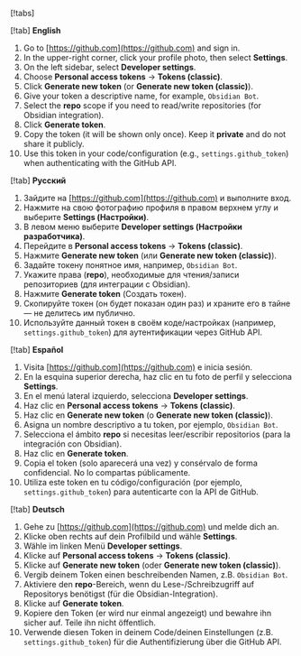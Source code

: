 [!tabs]

[!tab] **English**

1. Go to [https://github.com](https://github.com) and sign in.  
2. In the upper-right corner, click your profile photo, then select **Settings**.  
3. On the left sidebar, select **Developer settings**.  
4. Choose **Personal access tokens** → **Tokens (classic)**.  
5. Click **Generate new token** (or **Generate new token (classic)**).  
6. Give your token a descriptive name, for example, `Obsidian Bot`.  
7. Select the **repo** scope if you need to read/write repositories (for Obsidian integration).  
8. Click **Generate token**.  
9. Copy the token (it will be shown only once). Keep it **private** and do not share it publicly.  
10. Use this token in your code/configuration (e.g., `settings.github_token`) when authenticating with the GitHub API.

[!tab] **Русский**

1. Зайдите на [https://github.com](https://github.com) и выполните вход.  
2. Нажмите на свою фотографию профиля в правом верхнем углу и выберите **Settings (Настройки)**.  
3. В левом меню выберите **Developer settings (Настройки разработчика)**.  
4. Перейдите в **Personal access tokens** → **Tokens (classic)**.  
5. Нажмите **Generate new token** (или **Generate new token (classic)**).  
6. Задайте токену понятное имя, например, `Obsidian Bot`.  
7. Укажите права (**repo**), необходимые для чтения/записи репозиториев (для интеграции с Obsidian).  
8. Нажмите **Generate token** (Создать токен).  
9. Скопируйте токен (он будет показан один раз) и храните его в тайне — не делитесь им публично.  
10. Используйте данный токен в своём коде/настройках (например, `settings.github_token`) для аутентификации через GitHub API.

[!tab] **Español**

1. Visita [https://github.com](https://github.com) e inicia sesión.  
2. En la esquina superior derecha, haz clic en tu foto de perfil y selecciona **Settings**.  
3. En el menú lateral izquierdo, selecciona **Developer settings**.  
4. Haz clic en **Personal access tokens** → **Tokens (classic)**.  
5. Haz clic en **Generate new token** (o **Generate new token (classic)**).  
6. Asigna un nombre descriptivo a tu token, por ejemplo, `Obsidian Bot`.  
7. Selecciona el ámbito **repo** si necesitas leer/escribir repositorios (para la integración con Obsidian).  
8. Haz clic en **Generate token**.  
9. Copia el token (solo aparecerá una vez) y consérvalo de forma confidencial. No lo compartas públicamente.  
10. Utiliza este token en tu código/configuración (por ejemplo, `settings.github_token`) para autenticarte con la API de GitHub.

[!tab] **Deutsch**

1. Gehe zu [https://github.com](https://github.com) und melde dich an.  
2. Klicke oben rechts auf dein Profilbild und wähle **Settings**.  
3. Wähle im linken Menü **Developer settings**.  
4. Klicke auf **Personal access tokens** → **Tokens (classic)**.  
5. Klicke auf **Generate new token** (oder **Generate new token (classic)**).  
6. Vergib deinem Token einen beschreibenden Namen, z.B. `Obsidian Bot`.  
7. Aktiviere den **repo**-Bereich, wenn du Lese-/Schreibzugriff auf Repositorys benötigst (für die Obsidian-Integration).  
8. Klicke auf **Generate token**.  
9. Kopiere den Token (er wird nur einmal angezeigt) und bewahre ihn sicher auf. Teile ihn nicht öffentlich.  
10. Verwende diesen Token in deinem Code/deinen Einstellungen (z.B. `settings.github_token`) für die Authentifizierung über die GitHub API.
